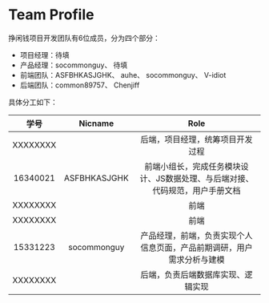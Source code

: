 # Team Profile

挣闲钱项目开发团队有6位成员，分为四个部分：

+ 项目经理：待填
+ 产品经理：socommonguy、 待填
+ 前端团队：ASFBHKASJGHK、 auhe、 socommonguy、 V-idiot
+ 后端团队：common89757、 Chenjiff

具体分工如下：

|   学号   |                      Nicname                      |                   Role                   |
| :------: | :-----------------------------------------------: | :-------------------------------------: |
| XXXXXXXX |           |     后端，项目经理，统筹项目开发过程     |
| 16340021 |     ASFBHKASJGHK   |     前端小组长，完成任务模块设计、JS数据处理、与后端对接、代码规范，用户手册文档     |
| XXXXXXXX |  |       前端       |
| XXXXXXXX |        |      前端      |
| 15331223 |     socommonguy     |       产品经理，前端，负责实现个人信息页面，产品前期调研，用户需求分析与建模       |
| XXXXXXXX |        | 后端，负责后端数据库实现、逻辑实现 |
